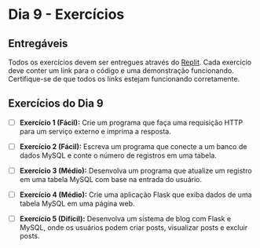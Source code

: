 # Dia 9 - Exercícios

## Entregáveis

Todos os exercícios devem ser entregues através do [Replit](https://replit.com/). Cada exercício deve conter um link para o código e uma demonstração funcionando. Certifique-se de que todos os links estejam funcionando corretamente.

## Exercícios do Dia 9

- [ ] **Exercício 1 (Fácil):** Crie um programa que faça uma requisição HTTP para um serviço externo e imprima a resposta.
- [ ] **Exercício 2 (Fácil):** Escreva um programa que conecte a um banco de dados MySQL e conte o número de registros em uma tabela.
- [ ] **Exercício 3 (Médio):** Desenvolva um programa que atualize um registro em uma tabela MySQL com base na entrada do usuário.
- [ ] **Exercício 4 (Médio):** Crie uma aplicação Flask que exiba dados de uma tabela MySQL em uma página web.
- [ ] **Exercício 5 (Difícil):** Desenvolva um sistema de blog com Flask e MySQL, onde os usuários podem criar posts, visualizar posts e excluir posts.

